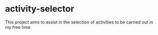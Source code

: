 # activity-selector
This project aims to assist in the selection of activities to be carried out in my free time
